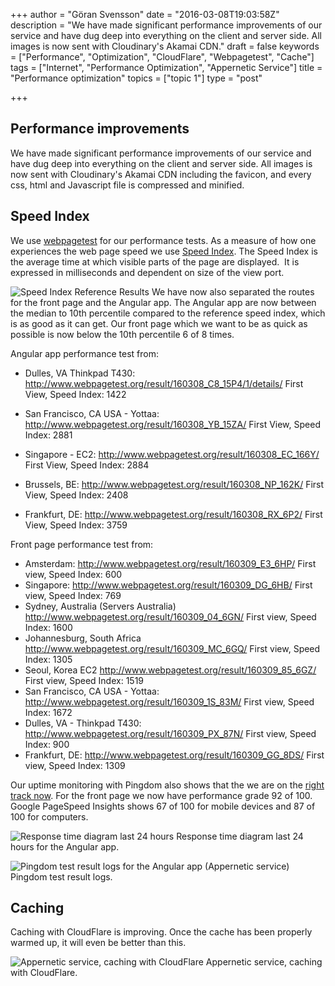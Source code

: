 +++
author = "Göran Svensson"
date = "2016-03-08T19:03:58Z"
description = "We have made significant performance improvements of our service and have dug deep into everything on the client and server side. All images is now sent with Cloudinary's Akamai CDN."
draft = false
keywords = ["Performance", "Optimization", "CloudFlare", "Webpagetest", "Cache"]
tags = ["Internet", "Performance Optimization", "Appernetic Service"]
title = "Performance optimization"
topics = ["topic 1"]
type = "post"

+++
## Performance improvements
We have made significant performance improvements of our service and have dug deep into everything on the client and server side. All images is now sent with Cloudinary's Akamai CDN including the favicon, and every css, html and Javascript file is compressed and minified. 

## Speed Index
We use [webpagetest][1] for our performance tests. As a measure of how one experiences the web page speed we use [Speed Index][2]. The Speed Index is the average time at which visible parts of the page are displayed.  It is expressed in milliseconds and dependent on size of the view port. 

![Speed Index Reference Results][3]
We have now also separated the routes for the front page and the Angular app. The Angular app are now between the median to 10th percentile compared to the reference speed index, which is as good as it can get. Our front page which we want to be as quick as possible is now below the 10th percentile 6 of 8 times.

Angular app performance test from:

 - Dulles, VA Thinkpad T430: http://www.webpagetest.org/result/160308_C8_15P4/1/details/  First View, Speed Index: 1422

 - San Francisco, CA USA - Yottaa:  http://www.webpagetest.org/result/160308_YB_15ZA/  First View, Speed Index: 2881

 - Singapore - EC2: http://www.webpagetest.org/result/160308_EC_166Y/  First View, Speed Index: 2884

 - Brussels, BE: http://www.webpagetest.org/result/160308_NP_162K/ First View, Speed Index: 2408

 - Frankfurt, DE: http://www.webpagetest.org/result/160308_RX_6P2/  First View, Speed Index: 3759

Front page performance test from:
 - Amsterdam: http://www.webpagetest.org/result/160309_E3_6HP/ First view, Speed Index: 600
 - Singapore: http://www.webpagetest.org/result/160309_DG_6HB/ First view, Speed Index: 769
 - Sydney, Australia (Servers Australia) http://www.webpagetest.org/result/160309_04_6GN/ First view, Speed Index: 1600
 - Johannesburg, South Africa http://www.webpagetest.org/result/160309_MC_6GQ/ First view, Speed Index: 1305
 - Seoul, Korea EC2 http://www.webpagetest.org/result/160309_85_6GZ/ First view, Speed Index: 1519
 - San Francisco, CA USA - Yottaa: http://www.webpagetest.org/result/160309_1S_83M/ First view, Speed Index: 1672
 - Dulles, VA - Thinkpad T430: http://www.webpagetest.org/result/160309_PX_87N/  First view, Speed Index: 900
 - Frankfurt, DE: http://www.webpagetest.org/result/160309_GG_8DS/ First view, Speed Index: 1309

Our uptime monitoring with Pingdom also shows that the we are on the [right track now][4]. For the front page we now have performance grade 92 of 100. Google PageSpeed Insights shows 67 of 100 for mobile devices and 87 of 100 for computers. 

![Response time diagram last 24 hours][7]
Response time diagram last 24 hours for the Angular app.

![Pingdom test result logs for the Angular app (Appernetic service)][6]
Pingdom test result logs.

## Caching
Caching with CloudFlare is improving. Once the cache has been properly warmed up, it will even be better than this.

![Appernetic service, caching with CloudFlare][5]
Appernetic service, caching with CloudFlare.


  [1]: http://www.webpagetest.org
  [2]: https://sites.google.com/a/webpagetest.org/docs/using-webpagetest/metrics/speed-index
  [3]: https://res.cloudinary.com/appernetic/v1457463274/gcgzrecgedcjnc3gzdj3
  [4]: http://stats.pingdom.com/r7vt9tv6brq8/2014082
  [5]: https://res.cloudinary.com/appernetic/v1457461947/hzs05zxjzr8otv2nrvka
  [6]: https://res.cloudinary.com/appernetic/v1457463057/rbouqv8jnwpfsadjssgk
  [7]: https://res.cloudinary.com/appernetic/v1457462773/atscsb7z2qtr4cn8qid0

